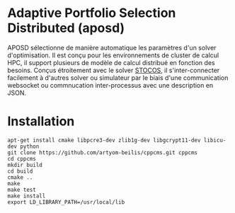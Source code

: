 # Adaptive Portfolio Selection Distributed (aposd)

APOSD sélectionne de manière automatique les paramètres d'un solver d'optimisation. Il est conçu pour les environnements de cluster de calcul HPC, il support plusieurs de modèle de calcul distribué en fonction des besoins. Conçus étroitement avec le solver [STOCOS](https://github.com/Jxtopher/stocos), il s'inter-connecter facilement à d'autres solver ou simulateur par le biais d'une communication websocket ou commnucation inter-processus avec une description en JSON. 


# Installation

	
~~~~
apt-get install cmake libpcre3-dev zlib1g-dev libgcrypt11-dev libicu-dev python
git clone https://github.com/artyom-beilis/cppcms.git cppcms
cd cppcms
mkdir build
cd build
cmake ..
make
make test
make install
export LD_LIBRARY_PATH=/usr/local/lib
~~~~

